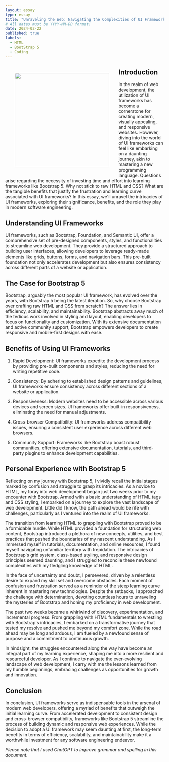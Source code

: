 ```yaml
---
layout: essay
type: essay
title: "Unraveling the Web: Navigating the Complexities of UI Frameworks"
# All dates must be YYYY-MM-DD format!
date: 2024-02-22
published: true
labels:
  - HTML
  - BootStrap 5
  - Coding
---
```

<img align="left" src='https://github.com/ktam808/ktam808.github.io/blob/main/img/UI-GIF.gif?raw=true' width='300' HSPACE='30' VSPACE='30'> 

## Introduction
In the realm of web development, the utilization of UI frameworks has become a cornerstone for creating modern, visually appealing, and responsive websites. However, diving into the world of UI frameworks can feel like embarking on a daunting journey, akin to mastering a new programming language. Questions arise regarding the necessity of investing time and effort into learning frameworks like Bootstrap 5. Why not stick to raw HTML and CSS? What are the tangible benefits that justify the frustration and learning curve associated with UI frameworks? In this essay, we'll unravel the intricacies of UI frameworks, exploring their significance, benefits, and the role they play in modern software engineering.

## Understanding UI Frameworks
UI frameworks, such as Bootstrap, Foundation, and Semantic UI, offer a comprehensive set of pre-designed components, styles, and functionalities to streamline web development. They provide a structured approach to building user interfaces, allowing developers to leverage ready-made elements like grids, buttons, forms, and navigation bars. This pre-built foundation not only accelerates development but also ensures consistency across different parts of a website or application.

## The Case for Bootstrap 5
Bootstrap, arguably the most popular UI framework, has evolved over the years, with Bootstrap 5 being the latest iteration. So, why choose Bootstrap over crafting raw HTML and CSS from scratch? The answer lies in efficiency, scalability, and maintainability. Bootstrap abstracts away much of the tedious work involved in styling and layout, enabling developers to focus on functionality and customization. With its extensive documentation and active community support, Bootstrap empowers developers to create responsive and mobile-first designs with ease.

## Benefits of Using UI Frameworks
1. Rapid Development: UI frameworks expedite the development process by providing pre-built components and styles, reducing the need for writing repetitive code.

2. Consistency: By adhering to established design patterns and guidelines, UI frameworks ensure consistency across different sections of a website or application.

3. Responsiveness: Modern websites need to be accessible across various devices and screen sizes. UI frameworks offer built-in responsiveness, eliminating the need for manual adjustments.

4. Cross-browser Compatibility: UI frameworks address compatibility issues, ensuring a consistent user experience across different web browsers.

5. Community Support: Frameworks like Bootstrap boast robust communities, offering extensive documentation, tutorials, and third-party plugins to enhance development capabilities.

## Personal Experience with Bootstrap 5
Reflecting on my journey with Bootstrap 5, I vividly recall the initial stages marked by confusion and struggle to grasp its intricacies. As a novice to HTML, my foray into web development began just two weeks prior to my encounter with Bootstrap. Armed with a basic understanding of HTML tags and CSS styling, I embarked on a journey to explore the vast landscape of web development. Little did I know, the path ahead would be rife with challenges, particularly as I ventured into the realm of UI frameworks.

The transition from learning HTML to grappling with Bootstrap proved to be a formidable hurdle. While HTML provided a foundation for structuring web content, Bootstrap introduced a plethora of new concepts, utilities, and best practices that pushed the boundaries of my nascent understanding. As I immersed myself in tutorials, documentation, and online resources, I found myself navigating unfamiliar territory with trepidation. The intricacies of Bootstrap's grid system, class-based styling, and responsive design principles seemed daunting, and I struggled to reconcile these newfound complexities with my fledgling knowledge of HTML.

In the face of uncertainty and doubt, I persevered, driven by a relentless desire to expand my skill set and overcome obstacles. Each moment of confusion and frustration served as a reminder of the steep learning curve inherent in mastering new technologies. Despite the setbacks, I approached the challenge with determination, devoting countless hours to unraveling the mysteries of Bootstrap and honing my proficiency in web development.

The past two weeks became a whirlwind of discovery, experimentation, and incremental progress. From grappling with HTML fundamentals to wrestling with Bootstrap's intricacies, I embarked on a transformative journey that tested my resolve and pushed me beyond my comfort zone. While the road ahead may be long and arduous, I am fueled by a newfound sense of purpose and a commitment to continuous growth.

In hindsight, the struggles encountered along the way have become an integral part of my learning experience, shaping me into a more resilient and resourceful developer. As I continue to navigate the ever-evolving landscape of web development, I carry with me the lessons learned from my humble beginnings, embracing challenges as opportunities for growth and innovation.

## Conclusion
In conclusion, UI frameworks serve as indispensable tools in the arsenal of modern web developers, offering a myriad of benefits that outweigh the initial learning curve. From accelerated development to consistent design and cross-browser compatibility, frameworks like Bootstrap 5 streamline the process of building dynamic and responsive web experiences. While the decision to adopt a UI framework may seem daunting at first, the long-term benefits in terms of efficiency, scalability, and maintainability make it a worthwhile investment for any software engineering endeavor.

*Please note that I used ChatGPT to improve grammar and spelling in this document.*
